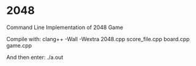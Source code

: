 # 2048
Command Line Implementation of 2048 Game

Compile with:
clang++ -Wall -Wextra 2048.cpp score_file.cpp board.cpp game.cpp

And then enter:
./a.out
